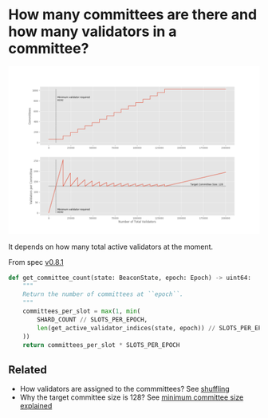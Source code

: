 # How many committees are there and how many validators in a committee?

![](committee_count.png)

It depends on how many total active validators at the moment.


From spec [v0.8.1](https://github.com/ethereum/eth2.0-specs/blob/v0.8.1/specs/core/0_beacon-chain.md#get_committee_count)

```python
def get_committee_count(state: BeaconState, epoch: Epoch) -> uint64:
    """
    Return the number of committees at ``epoch``.
    """
    committees_per_slot = max(1, min(
        SHARD_COUNT // SLOTS_PER_EPOCH,
        len(get_active_validator_indices(state, epoch)) // SLOTS_PER_EPOCH // TARGET_COMMITTEE_SIZE,
    ))
    return committees_per_slot * SLOTS_PER_EPOCH
```

## Related

- How validators are assigned to the commmittees? See [shuffling](https://github.com/protolambda/eth2-docs#shuffling)
- Why the target committee size is 128? See [minimum committee size explained](https://medium.com/@chihchengliang/minimum-committee-size-explained-67047111fa20)